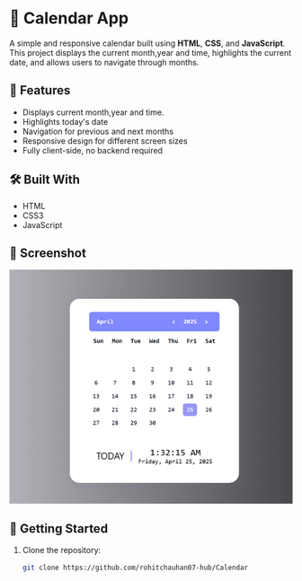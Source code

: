 # 📅 Calendar App

A simple and responsive calendar built using **HTML**, **CSS**, and **JavaScript**. This project displays the current month,year and time, highlights the current date, and allows users to navigate through months.

## 🔧 Features

- Displays current month,year and time.
- Highlights today's date
- Navigation for previous and next months
- Responsive design for different screen sizes
- Fully client-side, no backend required

## 🛠️ Built With

- HTML  
- CSS3  
- JavaScript

## 📸 Screenshot

![Calendar Screenshot](Screenshot.png)

## 🚀 Getting Started

1. Clone the repository:
   ```bash
   git clone https://github.com/rohitchauhan07-hub/Calendar
